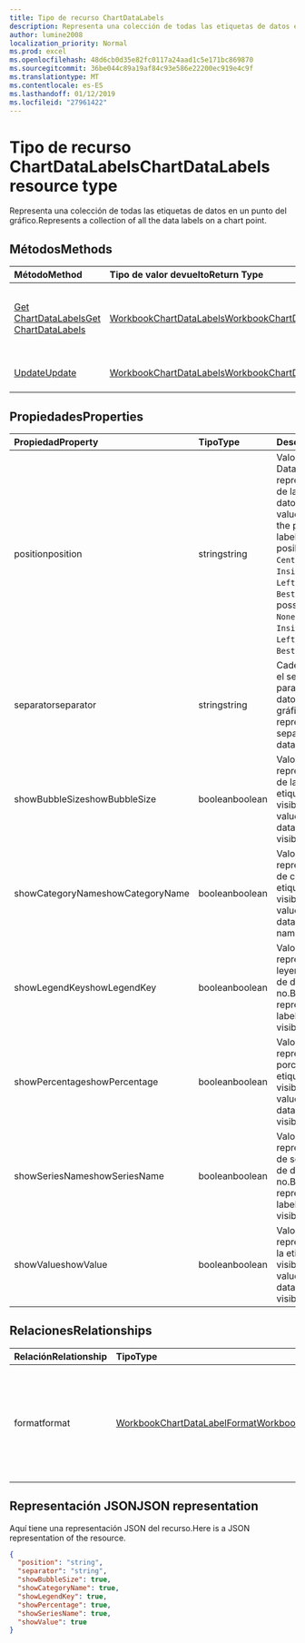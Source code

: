 ```yaml
---
title: Tipo de recurso ChartDataLabels
description: Representa una colección de todas las etiquetas de datos en un punto del gráfico.
author: lumine2008
localization_priority: Normal
ms.prod: excel
ms.openlocfilehash: 48d6cb0d35e82fc0117a24aad1c5e171bc869870
ms.sourcegitcommit: 36be044c89a19af84c93e586e22200ec919e4c9f
ms.translationtype: MT
ms.contentlocale: es-ES
ms.lasthandoff: 01/12/2019
ms.locfileid: "27961422"
---
```

# <a name="chartdatalabels-resource-type"></a><span data-ttu-id="8b8a1-103">Tipo de recurso ChartDataLabels</span><span class="sxs-lookup"><span data-stu-id="8b8a1-103">ChartDataLabels resource type</span></span>

<span data-ttu-id="8b8a1-104">Representa una colección de todas las etiquetas de datos en un punto del gráfico.</span><span class="sxs-lookup"><span data-stu-id="8b8a1-104">Represents a collection of all the data labels on a chart point.</span></span>


## <a name="methods"></a><span data-ttu-id="8b8a1-105">Métodos</span><span class="sxs-lookup"><span data-stu-id="8b8a1-105">Methods</span></span>

| <span data-ttu-id="8b8a1-106">Método</span><span class="sxs-lookup"><span data-stu-id="8b8a1-106">Method</span></span>           | <span data-ttu-id="8b8a1-107">Tipo de valor devuelto</span><span class="sxs-lookup"><span data-stu-id="8b8a1-107">Return Type</span></span>    |<span data-ttu-id="8b8a1-108">Descripción</span><span class="sxs-lookup"><span data-stu-id="8b8a1-108">Description</span></span>|
|:---------------|:--------|:----------|
|[<span data-ttu-id="8b8a1-109">Get ChartDataLabels</span><span class="sxs-lookup"><span data-stu-id="8b8a1-109">Get ChartDataLabels</span></span>](../api/chartdatalabels-get.md) | [<span data-ttu-id="8b8a1-110">WorkbookChartDataLabels</span><span class="sxs-lookup"><span data-stu-id="8b8a1-110">WorkbookChartDataLabels</span></span>](chartdatalabels.md) |<span data-ttu-id="8b8a1-111">Lee las propiedades y relaciones del objeto chartDataLabels.</span><span class="sxs-lookup"><span data-stu-id="8b8a1-111">Read properties and relationships of chartDataLabels object.</span></span>|
|[<span data-ttu-id="8b8a1-112">Update</span><span class="sxs-lookup"><span data-stu-id="8b8a1-112">Update</span></span>](../api/chartdatalabels-update.md) | [<span data-ttu-id="8b8a1-113">WorkbookChartDataLabels</span><span class="sxs-lookup"><span data-stu-id="8b8a1-113">WorkbookChartDataLabels</span></span>](chartdatalabels.md) |<span data-ttu-id="8b8a1-114">Actualiza el objeto ChartDataLabels.</span><span class="sxs-lookup"><span data-stu-id="8b8a1-114">Update ChartDataLabels object.</span></span> |

## <a name="properties"></a><span data-ttu-id="8b8a1-115">Propiedades</span><span class="sxs-lookup"><span data-stu-id="8b8a1-115">Properties</span></span>
| <span data-ttu-id="8b8a1-116">Propiedad</span><span class="sxs-lookup"><span data-stu-id="8b8a1-116">Property</span></span>     | <span data-ttu-id="8b8a1-117">Tipo</span><span class="sxs-lookup"><span data-stu-id="8b8a1-117">Type</span></span>   |<span data-ttu-id="8b8a1-118">Descripción</span><span class="sxs-lookup"><span data-stu-id="8b8a1-118">Description</span></span>|
|:---------------|:--------|:----------|
|<span data-ttu-id="8b8a1-119">position</span><span class="sxs-lookup"><span data-stu-id="8b8a1-119">position</span></span>|<span data-ttu-id="8b8a1-120">string</span><span class="sxs-lookup"><span data-stu-id="8b8a1-120">string</span></span>|<span data-ttu-id="8b8a1-121">Valor de DataLabelPosition que representa la posición de la etiqueta de datos.</span><span class="sxs-lookup"><span data-stu-id="8b8a1-121">DataLabelPosition value that represents the position of the data label.</span></span> <span data-ttu-id="8b8a1-122">Los valores posibles son: `None`, `Center`, `InsideEnd`, `InsideBase`, `OutsideEnd`, `Left`, `Right`, `Top`, `Bottom`, `BestFit`, `Callout`.</span><span class="sxs-lookup"><span data-stu-id="8b8a1-122">The possible values are: `None`, `Center`, `InsideEnd`, `InsideBase`, `OutsideEnd`, `Left`, `Right`, `Top`, `Bottom`, `BestFit`, `Callout`.</span></span>|
|<span data-ttu-id="8b8a1-123">separator</span><span class="sxs-lookup"><span data-stu-id="8b8a1-123">separator</span></span>|<span data-ttu-id="8b8a1-124">string</span><span class="sxs-lookup"><span data-stu-id="8b8a1-124">string</span></span>|<span data-ttu-id="8b8a1-125">Cadena que representa el separador empleado para las etiquetas de datos de un gráfico.</span><span class="sxs-lookup"><span data-stu-id="8b8a1-125">String representing the separator used for the data labels on a chart.</span></span>|
|<span data-ttu-id="8b8a1-126">showBubbleSize</span><span class="sxs-lookup"><span data-stu-id="8b8a1-126">showBubbleSize</span></span>|<span data-ttu-id="8b8a1-127">boolean</span><span class="sxs-lookup"><span data-stu-id="8b8a1-127">boolean</span></span>|<span data-ttu-id="8b8a1-128">Valor booleano que representa si el tamaño de la burbuja de la etiqueta de datos es visible o no.</span><span class="sxs-lookup"><span data-stu-id="8b8a1-128">Boolean value representing if the data label bubble size is visible or not.</span></span>|
|<span data-ttu-id="8b8a1-129">showCategoryName</span><span class="sxs-lookup"><span data-stu-id="8b8a1-129">showCategoryName</span></span>|<span data-ttu-id="8b8a1-130">boolean</span><span class="sxs-lookup"><span data-stu-id="8b8a1-130">boolean</span></span>|<span data-ttu-id="8b8a1-131">Valor booleano que representa si el nombre de categoría de la etiqueta de datos es visible o no.</span><span class="sxs-lookup"><span data-stu-id="8b8a1-131">Boolean value representing if the data label category name is visible or not.</span></span>|
|<span data-ttu-id="8b8a1-132">showLegendKey</span><span class="sxs-lookup"><span data-stu-id="8b8a1-132">showLegendKey</span></span>|<span data-ttu-id="8b8a1-133">boolean</span><span class="sxs-lookup"><span data-stu-id="8b8a1-133">boolean</span></span>|<span data-ttu-id="8b8a1-134">Valor booleano que representa si la clave de leyenda de la etiqueta de datos es visible o no.</span><span class="sxs-lookup"><span data-stu-id="8b8a1-134">Boolean value representing if the data label legend key is visible or not.</span></span>|
|<span data-ttu-id="8b8a1-135">showPercentage</span><span class="sxs-lookup"><span data-stu-id="8b8a1-135">showPercentage</span></span>|<span data-ttu-id="8b8a1-136">boolean</span><span class="sxs-lookup"><span data-stu-id="8b8a1-136">boolean</span></span>|<span data-ttu-id="8b8a1-137">Valor booleano que representa si el porcentaje de la etiqueta de datos es visible o no.</span><span class="sxs-lookup"><span data-stu-id="8b8a1-137">Boolean value representing if the data label percentage is visible or not.</span></span>|
|<span data-ttu-id="8b8a1-138">showSeriesName</span><span class="sxs-lookup"><span data-stu-id="8b8a1-138">showSeriesName</span></span>|<span data-ttu-id="8b8a1-139">boolean</span><span class="sxs-lookup"><span data-stu-id="8b8a1-139">boolean</span></span>|<span data-ttu-id="8b8a1-140">Valor booleano que representa si el nombre de serie de la etiqueta de datos es visible o no.</span><span class="sxs-lookup"><span data-stu-id="8b8a1-140">Boolean value representing if the data label series name is visible or not.</span></span>|
|<span data-ttu-id="8b8a1-141">showValue</span><span class="sxs-lookup"><span data-stu-id="8b8a1-141">showValue</span></span>|<span data-ttu-id="8b8a1-142">boolean</span><span class="sxs-lookup"><span data-stu-id="8b8a1-142">boolean</span></span>|<span data-ttu-id="8b8a1-143">Valor booleano que representa si el valor de la etiqueta de datos es visible o no.</span><span class="sxs-lookup"><span data-stu-id="8b8a1-143">Boolean value representing if the data label value is visible or not.</span></span>|

## <a name="relationships"></a><span data-ttu-id="8b8a1-144">Relaciones</span><span class="sxs-lookup"><span data-stu-id="8b8a1-144">Relationships</span></span>
| <span data-ttu-id="8b8a1-145">Relación</span><span class="sxs-lookup"><span data-stu-id="8b8a1-145">Relationship</span></span> | <span data-ttu-id="8b8a1-146">Tipo</span><span class="sxs-lookup"><span data-stu-id="8b8a1-146">Type</span></span>   |<span data-ttu-id="8b8a1-147">Descripción</span><span class="sxs-lookup"><span data-stu-id="8b8a1-147">Description</span></span>|
|:---------------|:--------|:----------|
|<span data-ttu-id="8b8a1-148">format</span><span class="sxs-lookup"><span data-stu-id="8b8a1-148">format</span></span>|[<span data-ttu-id="8b8a1-149">WorkbookChartDataLabelFormat</span><span class="sxs-lookup"><span data-stu-id="8b8a1-149">WorkbookChartDataLabelFormat</span></span>](chartdatalabelformat.md)|<span data-ttu-id="8b8a1-p102">Representa el formato de las etiquetas de datos del gráfico, que incluye el formato de relleno y de fuente. Solo lectura.</span><span class="sxs-lookup"><span data-stu-id="8b8a1-p102">Represents the format of chart data labels, which includes fill and font formatting. Read-only.</span></span>|

## <a name="json-representation"></a><span data-ttu-id="8b8a1-152">Representación JSON</span><span class="sxs-lookup"><span data-stu-id="8b8a1-152">JSON representation</span></span>

<span data-ttu-id="8b8a1-153">Aquí tiene una representación JSON del recurso.</span><span class="sxs-lookup"><span data-stu-id="8b8a1-153">Here is a JSON representation of the resource.</span></span>

<!--{
  "blockType": "resource",
  "baseType": "microsoft.graph.entity",
  "optionalProperties": [],
  "@odata.type": "microsoft.graph.workbookChartDataLabels"
}-->

```json
{
  "position": "string",
  "separator": "string",
  "showBubbleSize": true,
  "showCategoryName": true,
  "showLegendKey": true,
  "showPercentage": true,
  "showSeriesName": true,
  "showValue": true
}

```

<!-- uuid: 8fcb5dbc-d5aa-4681-8e31-b001d5168d79
2015-10-25 14:57:30 UTC -->
<!-- {
  "type": "#page.annotation",
  "description": "ChartDataLabels resource",
  "keywords": "",
  "section": "documentation",
  "tocPath": ""
}-->
